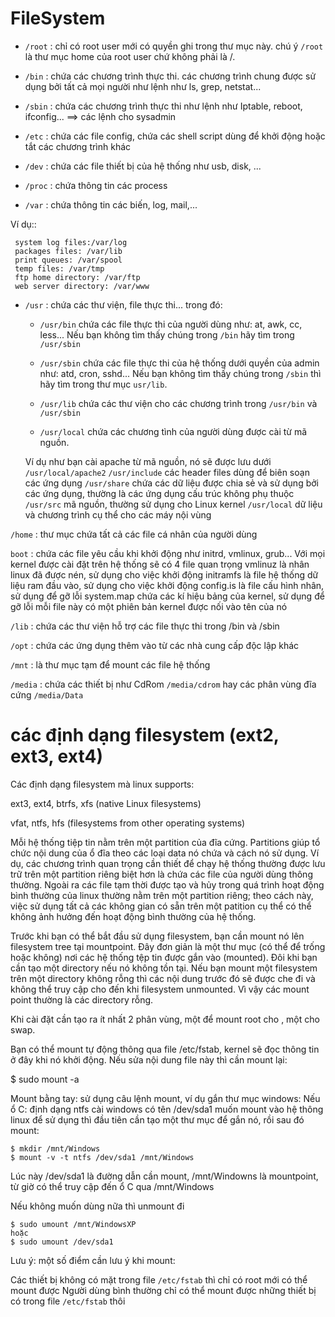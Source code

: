 # FileSystem
- `/root` : chỉ có root user mới có quyền ghi trong thư mục này. chú ý `/root` là thư mục home của root user chứ không phải là /.

- `/bin` : chứa các chương trình thực thi. các chương trình chung được sử dụng bởi tất cả mọi người như lệnh như ls, grep, netstat...

- `/sbin` : chứa các chương trình thực thi như lệnh như Iptable, reboot, ifconfig... ==> các lệnh cho sysadmin 

- `/etc` : chứa các file config, chứa các shell script dùng để khởi động hoặc tắt các chương trình khác 

- `/dev` : chứa các file thiết bị của hệ thống như usb, disk, ...

- `/proc` : chứa thông tin các process

- `/var` : chứa thông tin các biến, log, mail,... 

Ví dụ:: 
```
 system log files:/var/log 
 packages files: /var/lib
 print queues: /var/spool
 temp files: /var/tmp 
 ftp home directory: /var/ftp
 web server directory: /var/www   
```

- `/usr` : chứa các thư viện, file thực thi... 
trong đó:
    - `/usr/bin` chứa các file thực thi của người dùng như: at, awk, cc, less...
      Nếu bạn không tìm thấy chúng trong `/bin` hãy tìm trong `/usr/sbin`

    - `/usr/sbin` chứa các file thực thi của hệ thống dưới quyền của admin như: atd, cron, sshd... 
       Nếu bạn không tìm thấy chúng trong `/sbin` thì hãy tìm trong thư mục `usr/lib`. 

    - `/usr/lib` chứa các thư viện cho các chương trình trong `/usr/bin` và `/usr/sbin` 

    - `/usr/local` chứa các chương tình của người dùng được cài từ mã nguồn.

     Ví dụ như bạn cài apache từ mã nguồn, nó sẽ được lưu dưới `/usr/local/apache2` `/usr/include` 
các header files dùng để biên soạn các ứng dụng `/usr/share` chứa các dữ liệu được chia sẻ và sử dụng bởi các ứng dụng,
thường là các ứng dụng cấu trúc không phụ thuộc `/usr/src` mã nguồn,
thường sử dụng cho Linux kernel `/usr/local` dữ liệu và chương trình cụ thể cho các máy nội vùng

`/home` : thư mục chứa tất cả các file cá nhân của người dùng

`boot` : chứa các file yêu cầu khi khởi động như initrd, vmlinux, grub... 
Với mọi kernel được cài đặt trên hệ thống sẽ có 4 file quan trọng vmlinuz là nhân linux đã được nén, sử dụng cho việc khởi động initramfs là file hệ thống dữ liệu ram đầu vào, sử dụng cho việc khởi động config.is là file cấu hình nhân, sử dụng để gỡ lỗi system.map chứa các kí hiệu bảng của kernel, sử dụng để gỡ lỗi mỗi file này có một phiên bản kernel được nối vào tên của nó


`/lib` : chứa các thư viện hỗ trợ các file thực thi trong /bin và /sbin

`/opt` : chứa các ứng dụng thêm vào từ các nhà cung cấp độc lập khác

`/mnt` : là thư mục tạm để mount các file hệ thống

`/media` : chứa các thiết bị như CdRom `/media/cdrom` hay các phân vùng đĩa cứng `/media/Data`
                         
# các định dạng filesystem (ext2, ext3, ext4)
Các định dạng filesystem mà linux supports:

ext3, ext4, btrfs, xfs (native Linux filesystems)

vfat, ntfs, hfs (filesystems from other operating systems)

Mỗi hệ thống tiệp tin nằm trên một partition của đĩa cứng. Partitions giúp tổ chức nội dung của ổ đĩa theo các loại data nó chứa và cách nó sử dụng. Ví dụ, các chương trình quan trọng cần thiết để chạy hệ thống thường được lưu trữ trên một partition riêng biệt hơn là chứa các file của người dùng thông thường. Ngoài ra các file tạm thời được tạo và hủy trong quá trình hoạt động bình thường của linux thường nằm trên một partition riêng; theo cách này, việc sử dụng tất cả các không gian có sẵn trên một patition cụ thể có thể không ảnh hưởng đến hoạt động bình thường của hệ thống.

Trước khi bạn có thể bắt đầu sử dụng filesystem, bạn cần mount nó lên filesystem tree tại mountpoint. Đây đơn giản là một thư mục (có thể để trống hoặc không) nơi các hệ thống tệp tin được gắn vào (mounted). Đôi khi bạn cần tạo một directory nếu nó không tồn tại. Nếu bạn mount một filesystem trên một directory không rỗng thì các nội dung trước đó sẽ được che đi và không thể truy cập cho đến khi filesystem unmounted. Vì vậy các mount point thường là các directory rỗng.

Khi cài đặt cần tạo ra ít nhất 2 phân vùng, một để mount root cho \, một cho swap.

Bạn có thể mount tự động thông qua file /etc/fstab, kernel sẽ đọc thông tin ở đây khi nó khởi động. Nếu sửa nội dung file này thì cần mount lại:

  $ sudo mount -a

Mount bằng tay: sử dụng câu lệnh mount, ví dụ gắn thư mục windows: Nếu ổ C: định dạng ntfs cài windows có tên /dev/sda1 muốn mount vào hệ thông linux để sử dụng thì đầu tiên cần tạo một thư mục để gắn nó, rồi sau đó mount:

	$ mkdir /mnt/Windows
	$ mount -v -t ntfs /dev/sda1 /mnt/Windows
Lúc này /dev/sda1 là đường dẫn cần mount, /mnt/Windowns là mountpoint, từ giờ có thể truy cập đến ổ C qua /mnt/Windows

Nếu không muốn dùng nữa thì unmount đi

	$ sudo umount /mnt/WindowsXP 
	hoặc
	$ sudo umount /dev/sda1
Lưu ý: một số điểm cần lưu ý khi mount:

Các thiết bị không có mặt trong file `/etc/fstab` thì chỉ có root mới có thể mount được
Người dùng bình thường chỉ có thể mount được những thiết bị có trong file `/etc/fstab` thôi










                         
